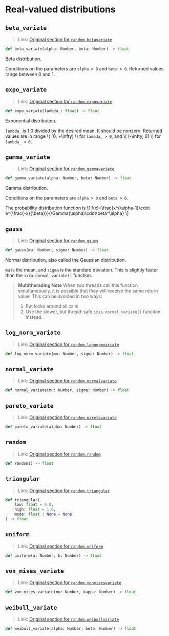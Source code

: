 # Real-valued distributions

## `beta_variate`

> Link: [Original section for `random.betavariate`](https://docs.python.org/3/library/random.html#random.betavariate)

```py
def beta_variate(alpha: Number, beta: Number) -> float
```

Beta distribution.

Conditions on the parameters are `alpha > 0` and `beta > 0`. Returned values range between 0 and 1.


## `expo_variate`

> Link: [Original section for `random.expovariate`](https://docs.python.org/3/library/random.html#random.expovariate)

```py
def expo_variate(lambda_: float) -> float
```

Exponential distribution.

`lambda_` is 1.0 divided by the desired mean. It should be nonzero. Returned
values are in range \\( [0, +\infty) \\) for `lambda_ > 0`, and \\( (-\infty, 0] \\) for
`lambda_ < 0`.


## `gamma_variate`

> Link: [Original section for `random.gammavariate`](https://docs.python.org/3/library/random.html#random.gammavariate)

```py
def gamma_variate(alpha: Number, beta: Number) -> float
```

Gamma distribution.

Conditions on the parameters are `alpha > 0` and `beta > 0`.

The probability distribution function is
\\[ f(x)=\frac{x^{\alpha-1}\cdot e^{\frac{-x}{\beta}}}{\Gamma(\alpha)\cdot\beta^\alpha} \\]

## `gauss`

> Link: [Original section for `random.gauss`](https://docs.python.org/3/library/random.html#random.gauss)

```py
def gauss(mu: Number, sigma: Number) -> float
```

Normal distribution, also called the Gaussian distribution.

`mu` is the mean, and `sigma` is the standard deviation. This is slightly faster than the `ixia.normal_variate()` function.

> **Multitherading Note**
> When two threads call this function simultaneously, it is possible that they will receive the same return value.
> This can be avoided in two ways:
> 1. Put locks around all calls
> 2. Use the slower, but thread-safe `ixia.normal_variate()` function instead.


## `log_norm_variate`

> Link: [Original section for `random.lognormvariate`](https://docs.python.org/3/library/random.html#random.lognormvariate)

```py
def log_norm_variate(mu: Number, sigma: Number) -> float
```


## `normal_variate`

> Link: [Original section for `random.normalvariate`](https://docs.python.org/3/library/random.html#random.normalvariate)

```py
def normal_variate(mu: Number, sigma: Number) -> float
```


## `pareto_variate`

> Link: [Original section for `random.paretovariate`](https://docs.python.org/3/library/random.html#random.paretovariate)

```py
def pareto_variate(alpha: Number) -> float
```


## `random`

> Link: [Original section for `random.random`](https://docs.python.org/3/library/random.html#random.random)

```py
def random() -> float
```


## `triangular`

> Link: [Original section for `random.triangular`](https://docs.python.org/3/library/random.html#random.triangular)

```py
def triangular(
    low: float = 0.0,
    high: float = 1.0,
    mode: float | None = None
) -> float
```


## `uniform`

> Link: [Original section for `random.uniform`](https://docs.python.org/3/library/random.html#random.uniform)

```py
def uniform(a: Number, b: Number) -> float
```


## `von_mises_variate`

> Link: [Original section for `random.vonmisesvariate`](https://docs.python.org/3/library/random.html#random.vonmisesvariate)

```py
def von_mises_variate(mu: Number, kappa: Number) -> float
```

## `weibull_variate`

> Link: [Original section for `random.weibullvariate`](https://docs.python.org/3/library/random.html#random.weibullvariate)

```py
def weibull_variate(alpha: Number, beta: Number) -> float
```
